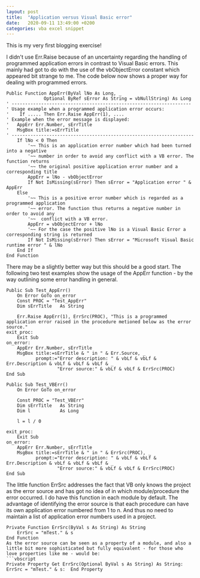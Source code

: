 ```yaml
---
layout: post
title:  "Application versus Visual Basic error"
date:   2020-09-11 13:49:00 +0200
categories: vba excel snippet
---
```

This is my very first blogging exercise!

I didn't use Err.Raise because of an uncertainty regarding the handling of programmed application errors in contrast to Visual Basic errors. This mainly had got to do with the use of the vbObjectError constant which appeared bit strange to me. The code below now shows a proper way for dealing with programmed errors.
```vbscript
Public Function AppErr(ByVal lNo As Long, _
              Optional ByRef sError As String = vbNullString) As Long
' -------------------------------------------------------------------
' Usage example when a programmed application error occurs:
'    If ..... Then Err.Raise AppErr(1), ....
' Example when the error message is displayed:
'   AppErr Err.Number, sErrTitle
'   MsgBox title:=sErrTitle
' --------------------------------------------------------------------
    If lNo < 0 Then
        '~~ This is an application error number which had been turned into a negative
        '~~ number in order to avoid any conflict with a VB error. The function returns
        '~~ the original positive application error number and a corresponding title
        AppErr = lNo - vbObjectError
        If Not IsMissing(sError) Then sError = "Application error " & AppErr
    Else
        '~~ This is a positive error number which is regarded as a programmed application
        '~~ error. The function thus returns a negative number in order to avoid any
        '~~  conflict with a VB error.
        AppErr = vbObjectError + lNo
        '~~ For the case the positive lNo is a Visual Basic Error a corresponding string is returned 
        If Not IsMissing(sError) Then sError = "Microsoft Visual Basic runtime error " & lNo
    End If
End Function
```
There may be a slightly better way but this should be a good start. The following two test examples show the usage of the AppErr function - by the way outlining some error handling in general.
```vbscript
Public Sub Test_AppErr()
    On Error GoTo on_error
    Const PROC = "Test_AppErr"
    Dim sErrTitle   As String
    
    Err.Raise AppErr(1), ErrSrc(PROC), "This is a programmed application error raised in the procedure metioned below as the error source."
exit_proc:
    Exit Sub
on_error:
    AppErr Err.Number, sErrTitle
    MsgBox title:=sErrTitle & " in " & Err.Source, _
           prompt:="Error description: " & vbLf & vbLf & Err.Description & vbLf & vbLf & vbLf & _
                   "Error source:" & vbLf & vbLf & ErrSrc(PROC)
End Sub

Public Sub Test_VBErr()
    On Error GoTo on_error
    
    Const PROC = "Test_VBErr"
    Dim sErrTitle   As String
    Dim l           As Long
    
    l = l / 0
    
exit_proc:
    Exit Sub
on_error:
    AppErr Err.Number, sErrTitle
    MsgBox title:=sErrTitle & " in " & ErrSrc(PROC), _
           prompt:="Error description: " & vbLf & vbLf & Err.Description & vbLf & vbLf & vbLf & _
                   "Error source:" & vbLf & vbLf & ErrSrc(PROC)
End Sub
```
The little function ErrSrc addresses the fact that VB only knows the project as the error source and has got no idea of in which module/procedure the error occurred. I do have this function in each module by default.
The advantage of identifying the error source is that each procedure can have its own application error numbered from 1 to n. And thus no need to maintain a list of application error numbers used in a project. 
```vbscript
Private Function ErrSrc(ByVal s As String) As String
    ErrSrc = "mTest." & s
End Function
As the error source can be seen as a property of a module, and also a little bit more sophisticated but fully equivalent - for those who love properties like me - would be:
```vbscript
Private Property Get ErrSrc(Optional ByVal s As String) As String:  ErrSrc = "mTest." & s:  End Property
```


